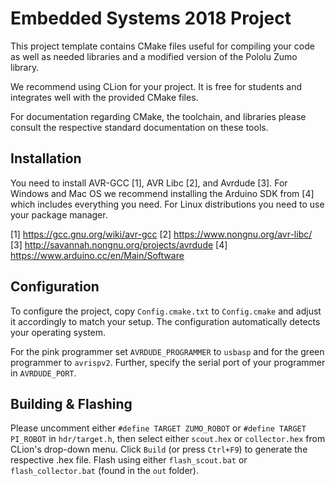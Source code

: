 # Embedded Systems 2018 Project
This project template contains CMake files useful for compiling your code as well
as needed libraries and a modified version of the Pololu Zumo library.

We recommend using CLion for your project. It is free for students and 
integrates well with the provided CMake files.

For documentation regarding CMake, the toolchain, and libraries please consult
the respective standard documentation on these tools.

## Installation
You need to install AVR-GCC [1], AVR Libc [2], and Avrdude [3]. For Windows and
Mac OS we recommend installing the Arduino SDK from [4] which includes everything
you need. For Linux distributions you need to use your package manager.

[1] https://gcc.gnu.org/wiki/avr-gcc
[2] https://www.nongnu.org/avr-libc/
[3] http://savannah.nongnu.org/projects/avrdude
[4] https://www.arduino.cc/en/Main/Software

## Configuration
To configure the project, copy `Config.cmake.txt` to `Config.cmake` and adjust it
accordingly to match your setup. The configuration automatically detects your
operating system.

For the pink programmer set `AVRDUDE_PROGRAMMER` to `usbasp` and for the green
programmer to `avrispv2`. 
Further, specify the serial port of your programmer in `AVRDUDE_PORT`.

## Building & Flashing
Please uncomment either `#define TARGET ZUMO_ROBOT` or `#define TARGET PI_ROBOT` in `hdr/target.h`, then select either `scout.hex` or `collector.hex` from CLion's drop-down menu. Click `Build` (or press `Ctrl+F9`) to generate the respective .hex file. Flash using either `flash_scout.bat` or `flash_collector.bat` (found in the `out` folder).